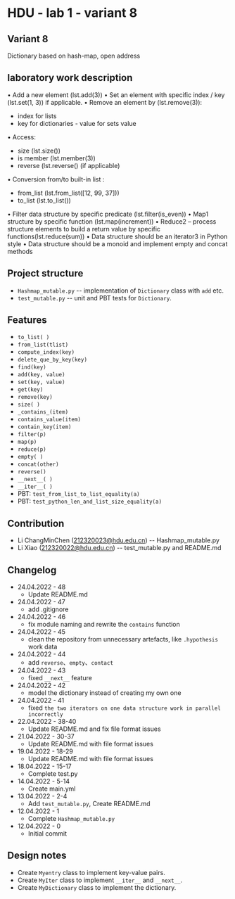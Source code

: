 # HDU - lab 1 - variant 8

## Variant 8

Dictionary based on hash-map, open address

## laboratory work description

• Add a new element  (lst.add(3))
• Set an element with specific index / key (lst.set(1, 3)) if applicable.
• Remove an element by (lst.remove(3)):

- index for lists
- key for dictionaries - value for sets value

• Access:

- size (lst.size())
- is member (lst.member(3))
- reverse (lst.reverse() (if applicable)

• Conversion from/to built-in list :

- from_list (lst.from_list([12, 99, 37]))
- to_list (lst.to_list())

• Filter data structure by specific predicate (lst.filter(is_even))
• Map1 structure by specific function (lst.map(increment))
• Reduce2 – process structure elements to build a return value by specific functions(lst.reduce(sum))
• Data structure should be an iterator3 in Python style
• Data structure should be a monoid and implement empty and concat methods

## Project structure

- `Hashmap_mutable.py` -- implementation of `Dictionary` class with `add` etc.
- `test_mutable.py` -- unit and PBT tests for `Dictionary`.

## Features

- `to_list( )`
- `from_list(tlist)`
- `compute_index(key)`
- `delete_que_by_key(key)`
- `find(key)`
- `add(key, value)`
- `set(key, value)`
- `get(key)`
- `remove(key)`
- `size( )`
- `_contains_(item)`
- `contains_value(item)`
- `contain_key(item)`
- `filter(p)`
- `map(p)`
- `reduce(p)`
- `empty( )`
- `concat(other)`
- `reverse()`
- `__next__( )`
- `__iter__( )`
- PBT: `test_from_list_to_list_equality(a)`
- PBT: `test_python_len_and_list_size_equality(a)`

## Contribution

- Li ChangMinChen (212320023@hdu.edu.cn) -- Hashmap_mutable.py
- Li Xiao (212320022@hdu.edu.cn) -- test_mutable.py and README.md

## Changelog

- 24.04.2022 - 48
  - Update README.md
- 24.04.2022 - 47
  - add .gitignore
- 24.04.2022 - 46
  - fix module naming and rewrite the `contains` function
- 24.04.2022 - 45
  - clean the repository from unnecessary artefacts, like `.hypothesis` work data
- 24.04.2022 - 44
  - add `reverse`、`empty`、`contact`
- 24.04.2022 - 43
  - fixed `__next__` feature
- 24.04.2022 - 42
  - model the dictionary instead of creating my own one
- 24.04.2022 - 41
  - fixed `the two iterators on one data structure work in parallel incorrectly`
- 22.04.2022 - 38-40
  - Update README.md and fix file format issues
- 21.04.2022 - 30-37
  - Update README.md with file format issues
- 19.04.2022 - 18-29
  - Update README.md with file format issues
- 18.04.2022 - 15-17
  - Complete test.py
- 14.04.2022 - 5-14
  - Create main.yml
- 13.04.2022 - 2-4
  - Add `test_mutable.py`, Create README.md
- 12.04.2022 - 1
  - Complete `Hashmap_mutable.py`
- 12.04.2022 - 0
  - Initial commit

## Design notes

- Create `Myentry` class to implement key-value pairs.
- Create `MyIter` class to implement `__iter__` and `__next__`.
- Create `MyDictionary` class to implement the dictionary.
